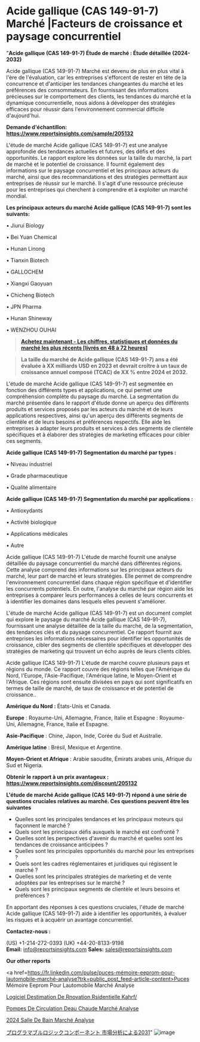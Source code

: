 # Acide gallique (CAS 149-91-7) Marché |Facteurs de croissance et paysage concurrentiel

"<strong>Acide gallique (CAS 149-91-7) Étude de marché : Étude détaillée (2024-2032)</strong>

Acide gallique (CAS 149-91-7) Marché est devenu de plus en plus vital à l'ère de l'évaluation, car les entreprises s'efforcent de rester en tête de la concurrence et d'anticiper les tendances changeantes du marché et les préférences des consommateurs. En fournissant des informations précieuses sur le comportement des clients, les tendances du marché et la dynamique concurrentielle, nous aidons à développer des stratégies efficaces pour réussir dans l'environnement commercial difficile d'aujourd'hui.

<strong>Demande d'échantillon: <a href=https://www.reportsinsights.com/sample/205132>https://www.reportsinsights.com/sample/205132</a></strong>

L'étude de marché Acide gallique (CAS 149-91-7) est une analyse approfondie des tendances actuelles et futures, des défis et des opportunités. Le rapport explore les données sur la taille du marché, la part de marché et le potentiel de croissance. Il fournit également des informations sur le paysage concurrentiel et les principaux acteurs du marché, ainsi que des recommandations et des stratégies permettant aux entreprises de réussir sur le marché. Il s'agit d'une ressource précieuse pour les entreprises qui cherchent à comprendre et à exploiter un marché mondial.

<strong>Les principaux acteurs du marché Acide gallique (CAS 149-91-7) sont les suivants:</strong>

• Jiurui Biology

• Bei Yuan Chemical

• Hunan Linong

• Tianxin Biotech

• GALLOCHEM

• Xiangxi Gaoyuan

• Chicheng Biotech

• JPN Pharma

• Hunan Shineway

• WENZHOU OUHAI
<blockquote><a href=https://www.reportsinsights.com/buynow/205132><span style=text-decoration: underline;><strong>Achetez maintenant - Les chiffres, statistiques et données du marché les plus récents [livrés en 48 à 72 heures]</strong></span></a></blockquote>
<blockquote><span style=text-decoration: underline;><strong>La taille du marché de Acide gallique (CAS 149-91-7) ans a été évaluée à XX milliards USD en 2023 et devrait croître à un taux de croissance annuel composé (TCAC) de XX % entre 2024 et 2032.</strong></span></blockquote>
L'étude de marché Acide gallique (CAS 149-91-7) est segmentée en fonction des différents types et applications, ce qui permet une compréhension complète du paysage du marché. La segmentation du marché présentée dans le rapport d'étude donne un aperçu des différents produits et services proposés par les acteurs du marché et de leurs applications respectives, ainsi qu'un aperçu des différents segments de clientèle et de leurs besoins et préférences respectifs. Elle aide les entreprises à adapter leurs produits et services à des segments de clientèle spécifiques et à élaborer des stratégies de marketing efficaces pour cibler ces segments.

<strong>Acide gallique (CAS 149-91-7) Segmentation du marché par types :</strong>

• Niveau industriel

• Grade pharmaceutique

• Qualité alimentaire

<strong>Acide gallique (CAS 149-91-7) Segmentation du marché par applications :</strong>

• Antioxydants

• Activité biologique

• Applications médicales

• Autre

Acide gallique (CAS 149-91-7) L'étude de marché fournit une analyse détaillée du paysage concurrentiel du marché dans différentes régions. Cette analyse comprend des informations sur les principaux acteurs du marché, leur part de marché et leurs stratégies. Elle permet de comprendre l'environnement concurrentiel dans chaque région spécifique et d'identifier les concurrents potentiels. En outre, l'analyse du marché par région aide les entreprises à comparer leurs performances à celles de leurs concurrents et à identifier les domaines dans lesquels elles peuvent s'améliorer.

L'étude de marché Acide gallique (CAS 149-91-7) est un document complet qui explore le paysage du marché Acide gallique (CAS 149-91-7), fournissant une analyse détaillée de la taille du marché, de la segmentation, des tendances clés et du paysage concurrentiel. Ce rapport fournit aux entreprises les informations nécessaires pour identifier les opportunités de croissance, cibler des segments de clientèle spécifiques et développer des stratégies de marketing qui trouvent un écho auprès de leurs clients cibles.

Acide gallique (CAS 149-91-7) L'étude de marché couvre plusieurs pays et régions du monde. Ce rapport couvre des régions telles que l'Amérique du Nord, l'Europe, l'Asie-Pacifique, l'Amérique latine, le Moyen-Orient et l'Afrique. Ces régions sont ensuite divisées en pays qui sont significatifs en termes de taille de marché, de taux de croissance et de potentiel de croissance..

<strong>Amérique du Nord :</strong> États-Unis et Canada.

<strong>Europe</strong> : Royaume-Uni, Allemagne, France, Italie et Espagne : Royaume-Uni, Allemagne, France, Italie et Espagne.

<strong>Asie-Pacifique</strong> : Chine, Japon, Inde, Corée du Sud et Australie.

<strong>Amérique latine</strong> : Brésil, Mexique et Argentine.

<strong>Moyen-Orient et Afrique</strong> : Arabie saoudite, Émirats arabes unis, Afrique du Sud et Nigeria.

<strong>Obtenir le rapport à un prix avantageux : <a href=https://www.reportsinsights.com/discount/205132>https://www.reportsinsights.com/discount/205132</a></strong>

<strong>L'étude de marché Acide gallique (CAS 149-91-7) répond à une série de questions cruciales relatives au marché. Ces questions peuvent être les suivantes</strong>
<ul>
  <li>Quelles sont les principales tendances et les principaux moteurs qui façonnent le marché ?</li>
  <li>Quels sont les principaux défis auxquels le marché est confronté ?</li>
  <li>Quelles sont les perspectives d'avenir du marché et quelles sont les tendances de croissance anticipées ?</li>
  <li>Quelles sont les principales opportunités du marché pour les entreprises ?</li>
  <li>Quels sont les cadres réglementaires et juridiques qui régissent le marché ?</li>
  <li>Quelles sont les principales stratégies de marketing et de vente adoptées par les entreprises sur le marché ?</li>
  <li>Quels sont les principaux segments de clientèle et leurs besoins et préférences ?</li>
</ul>
En apportant des réponses à ces questions cruciales, l'étude de marché Acide gallique (CAS 149-91-7) aide à identifier les opportunités, à évaluer les risques et à acquérir un avantage concurrentiel.

<strong>Contactez-nous :</strong>

(US) +1-214-272-0393
(UK) +44-20-8133-9198
<strong>Email:</strong> <a>info@reportsinsights.com</a>
<strong>Sales:</strong> <a>sales@reportsinsights.com</a>

<strong>Our other reports</strong>

<a href=https://fr.linkedin.com/pulse/puces-mémoire-eeprom-pour-lautomobile-marché-analyse?trk=public_post_feed-article-content>Puces Mémoire Eeprom Pour Lautomobile Marché Analyse</a>

<a href=https://www.linkedin.com/pulse/logiciel-destimation-de-r%C3%A9novation-r%C3%A9sidentielle-kahrf/>Logiciel Destimation De Rnovation Rsidentielle Kahrf/</a>

<a href=https://www.linkedin.com/pulse/pompes-de-circulation-deau-chaude-march%C3%A9-analyse-tpqyf/>Pompes De Circulation Deau Chaude Marché Analyse</a>

<a href=https://www.linkedin.com/pulse/2024-salle-de-bain-march%C3%A9-analyse-et-tendances-wkjgc/>2024 Salle De Bain Marché Analyse</a>

<a href=https://www.linkedin.com/pulse/プログラマブルロジックコンポーネント-市場-地域別の規模傾向コスト-researching-market-24/>プログラマブルロジックコンポーネント 市場分析による2031</a>"
![image](https://github.com/daminid12/RImarketexcellence/assets/158430485/9c5ca7c9-2713-41ba-94e8-896b95459fb8)
